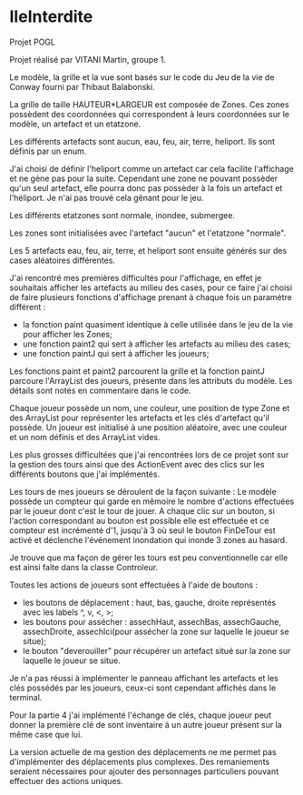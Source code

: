 # IleInterdite
Projet POGL

Projet réalisé par VITANI Martin, groupe 1.

Le modèle, la grille et la vue sont basés sur le code du Jeu de la vie de Conway fourni par Thibaut Balabonski.

La grille de taille HAUTEUR*LARGEUR est composée de Zones. 
Ces zones possèdent des coordonnées qui correspondent à leurs coordonnées sur le modèle, un artefact et un etatzone.

Les différents artefacts sont aucun, eau, feu, air, terre, heliport. Ils sont définis par un enum.

J'ai choisi de définir l'heliport comme un artefact car cela facilite l'affichage et ne gène pas pour la suite. Cependant une zone ne pouvant possèder qu'un seul artefact, elle pourra donc pas possèder à la fois un artefact et l'héliport. Je n'ai pas trouvé cela gênant pour le jeu.

Les différents etatzones sont normale, inondee, submergee.

Les zones sont initialisées avec l'artefact "aucun" et l'etatzone "normale".

Les 5 artefacts eau, feu, air, terre, et heliport sont ensuite générés sur des cases aléatoires différentes.

J'ai rencontré mes premières difficultés pour l'affichage, en effet je souhaitais afficher les artefacts au milieu des cases, pour ce faire j'ai choisi de faire plusieurs fonctions d'affichage prenant à chaque fois un paramètre différent :
- la fonction paint quasiment identique à celle utilisée dans le jeu de la vie pour afficher les Zones;
- une fonction paint2 qui sert à afficher les artefacts au milieu des cases;
- une fonction paintJ qui sert à afficher les joueurs;

Les fonctions paint et paint2 parcourent la grille et la fonction paintJ parcoure l'ArrayList des joueurs, présente dans les attributs du modèle. Les détails sont notés en commentaire dans le code.

Chaque joueur possède un nom, une couleur, une position de type Zone et des ArrayList pour représenter les artefacts et les clés d'artefact qu'il possède.
Un joueur est initialisé à une position aléatoire, avec une couleur et un nom définis et des ArrayList vides.

Les plus grosses difficultées que j'ai rencontrées lors de ce projet sont sur la gestion des tours ainsi que des ActionEvent avec des clics sur les différents boutons que j'ai implémentés.

Les tours de mes joueurs se déroulent de la façon suivante : Le modèle possède un compteur qui garde en mêmoire le nombre d'actions effectuées par le joueur dont c'est le tour de jouer. A chaque clic sur un bouton, si l'action correspondant au bouton est possible elle est effectuée et ce compteur est incrémenté d'1, jusqu'à 3 où seul le bouton FinDeTour est activé et déclenche l'événement inondation qui inonde 3 zones au hasard.

Je trouve que ma façon de gérer les tours est peu conventionnelle car elle est ainsi faite dans la classe Controleur.

Toutes les actions de joueurs sont effectuées à l'aide de boutons :
- les boutons de déplacement : haut, bas, gauche, droite représentés avec les labels ^, v, <, >;
- les boutons pour assécher : assechHaut, assechBas, assechGauche, assechDroite, assechIci(pour assécher la zone sur laquelle le joueur se situe);
- le bouton "deverouiller" pour récupérer un artefact situé sur la zone sur laquelle le joueur se situe.

Je n'a pas réussi à implémenter le panneau affichant les artefacts et les clés possédés par les joueurs, ceux-ci sont cependant affichés dans le terminal.

Pour la partie 4 j'ai implémenté l'échange de clés, chaque joueur peut donner la première clé de sont inventaire à un autre joueur présent sur la même case que lui.

La version actuelle de ma gestion des déplacements ne me permet pas d'implémenter des déplacements plus complexes. Des remaniements seraient nécessaires pour ajouter des personnages particuliers pouvant effectuer des actions uniques.
